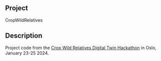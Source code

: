 ## Project 
CropWildRelatives

## Description

Project code from the [Crop Wild Relatives Digital Twin Hackathon](https://biodt.eu/events/biodt-hackathon-bring-your-own-data-byod-second-end-users-workshop) in Oslo, January 23-25 2024.
